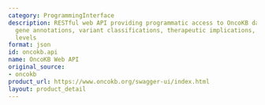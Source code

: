 ```yaml
---
category: ProgrammingInterface
description: RESTful web API providing programmatic access to OncoKB data including
  gene annotations, variant classifications, therapeutic implications, and evidence
  levels
format: json
id: oncokb.api
name: OncoKB Web API
original_source:
- oncokb
product_url: https://www.oncokb.org/swagger-ui/index.html
layout: product_detail
---
```

